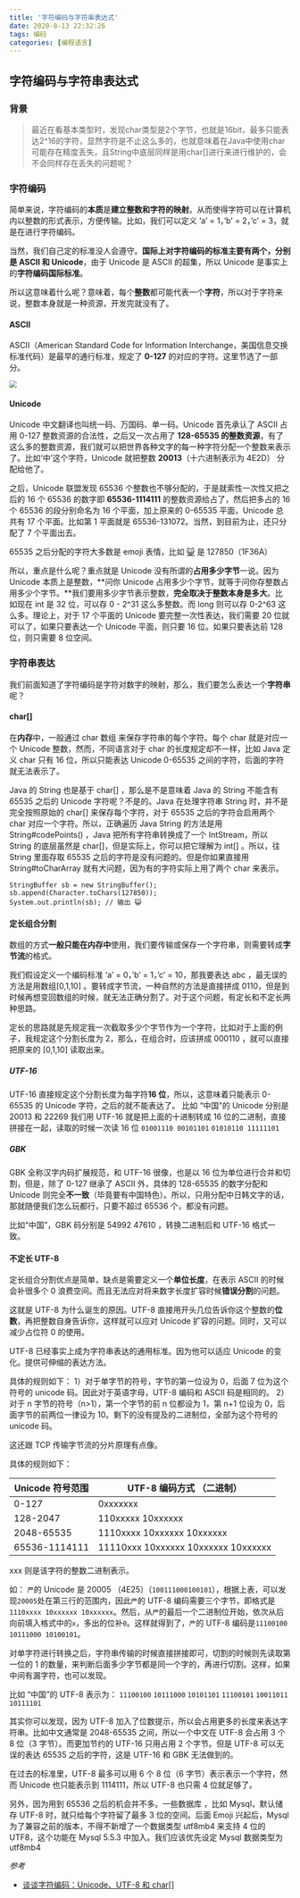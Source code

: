 ```yaml
---
title: '字符编码与字符串表达式'
date: 2020-8-13 22:32:26
tags: 编码
categories: [编程语言]
---
```




## 字符编码与字符串表达式

### 背景

> 最近在看基本类型时，发现char类型是2个字节，也就是16bit，最多只能表达2^16的字符，显然字符是不止这么多的，也就意味着在Java中使用char可能存在精度丢失，且String中底层同样是用char[]进行来进行维护的，会不会同样存在丢失的问题呢？

### 字符编码

简单来说，字符编码的**本质**是**建立整数和字符的映射**。从而使得字符可以在计算机内以整数的形式表示，方便传输。比如，我们可以定义 ‘a’ = 1，’b’ = 2，’c’ = 3，就是在进行字符编码。

当然，我们自己定的标准没人会遵守。**国际上对字符编码的标准主要有两个，分别是 ASCII 和 Unicode**，由于 Unicode 是 ASCII 的超集，所以 Unicode 是事实上的**字符编码国际标准**。

所以这意味着什么呢？意味着，每个**整数**都可能代表一个**字符**，所以对于字符来说，整数本身就是一种资源，开发完就没有了。

#### ASCII

ASCII（American Standard Code for Information Interchange，美国信息交换标准代码）是最早的通行标准，规定了 **0-127** 的对应的字符。这里节选了一部分。

<img src="https://blog-1253533258.cos.ap-shanghai.myqcloud.com/2020-8-13/ascii.png" style="zoom:80%;" />

#### Unicode

Unicode 中文翻译也叫统一码、万国码、单一码。Unicode 首先承认了 ASCII 占用 0-127 整数资源的合法性，之后又一次占用了 **128-65535 的整数资源**，有了这么多的整数资源，我们就可以把世界各种文字的每一种字符分配一个整数来表示了。比如‘中’这个字符，Unicode 就把整数 **20013**（十六进制表示为 4E2D） 分配给他了。

之后，Unicode 联盟发现 65536 个整数也不够分配的，于是就索性一次性又把之后的 16 个 65536 的数字即 **65536-1114111** 的整数资源给占了，然后把多占的 16 个 65536 的段分别命名为 16 个平面，加上原来的 0-65535 平面，Unicode 总共有 17 个平面。比如第 1 平面就是 65536-131072。当然，到目前为止，还只分配了 7 个平面出去。

65535 之后分配的字符大多数是 emoji 表情，比如 [😺](https://apps.timwhitlock.info/emoji/tables/unicode#emoji-modal) 是 127850（1F36A）

所以，重点是什么呢？重点就是 Unicode 没有所谓的**占用多少字节**一说。因为 Unicode 本质上是整数，**问你 Unicode 占用多少个字节，就等于问你存整数占用多少个字节。**我们要用多少字节表示整数，**完全取决于整数本身是多大**。比如现在 int 是 32 位，可以存 0 - 2^31 这么多整数。而 long 则可以存 0-2^63 这么多。理论上，对于 17 个平面的 Unicode 要完整一次性表达，我们需要 20 位就可以了，如果只要表达一个 Unicode 平面，则只要 16 位。如果只要表达前 128 位，则只需要 8 位空间。

### 字符串表达

我们前面知道了字符编码是字符对数字的映射，那么，我们要怎么表达一个**字符串**呢？

#### char[]

在**内存**中，一般通过 char 数组 来保存字符串的每个字符。每个 char 就是对应一个 Unicode 整数，然而，不同语言对于 char 的长度规定却不一样，比如 Java 定义 char 只有 16 位，所以只能表达 Unicode 0-65535 之间的字符，后面的字符就无法表示了。

Java 的 String 也是基于 char[] ，那么是不是意味着 Java 的 String 不能含有 65535 之后的 Unicode 字符呢？不是的。Java 在处理字符串 String 时，并不是完全按照原始的 char[] 来保存每个字符，对于 65535 之后的字符会启用两个 char 对应一个字符。所以，正确遍历 Java String 的方法是用 String#codePoints() ，Java 把所有字符串转换成了一个 IntStream，所以 String 的底层虽然是 char[]，但是实际上，你可以把它理解为 int[] 。所以，往 String 里面存取 65535 之后的字符是没有问题的。但是你如果直接用 String#toCharArray 就有大问题，因为有的字符实际上用了两个 char 来表示。

```
StringBuffer sb = new StringBuffer();
sb.append(Character.toChars(127850));
System.out.println(sb); // 输出 😺
```

#### 定长组合分割

数组的方式**一般只能在内存中**使用，我们要传输或保存一个字符串，则需要转成**字节流**的格式。

我们假设定义一个编码标准 ‘a’ = 0，’b’ = 1，’c’ = 10，那我要表达 abc ，最无误的方法是用数组[0,1,10] 。要转成字节流，一种自然的方法是直接拼成 0110，但是到时候再想变回数组的时候，就无法正确分割了。对于这个问题，有定长和不定长两种思路。

定长的思路就是先规定我一次截取多少个字节作为一个字符，比如对于上面的例子，我规定这个分割长度为 2，那么，在组合时，应该拼成 000110 ，就可以直接把原来的 [0,1,10] 读取出来。

##### UTF-16

UTF-16 直接规定这个分割长度为每字符**16 位**，所以，这意味着只能表示 0-65535 的 Unicode 字符，之后的就不能表达了。
比如 “中国”的 Unicode 分别是 20013 和 22269
我们用 UTF-16 就是把上面的十进制转成 16 位的二进制，直接拼接在一起，读取的时候一次读 16 位
`01001110 00101101` `01010110 11111101`

##### GBK

GBK 全称汉字内码扩展规范，和 UTF-16 很像，也是以 16 位为单位进行合并和切割，但是，除了 0-127 继承了 ASCII 外，具体的 128-65535 的数字分配和 Unicode 则完全**不一致**（毕竟要有中国特色）。所以，只用分配中日韩文字的话，那就随便我们怎么玩都行，只要不超过 65536 个，都没有问题。

比如“中国”，GBK 码分别是 54992 47610 ，转换二进制后和 UTF-16 格式一致。

#### 不定长 UTF-8

定长组合分割优点是简单，缺点是需要定义一个**单位长度**，在表示 ASCII 的时候会补很多个 0 浪费空间。而且无法应对将来数字长度扩容时候**错误分割**的问题。

这就是 UTF-8 为什么诞生的原因。UTF-8 直接用开头几位告诉你这个整数的**位数**，再把整数自身告诉你，这样就可以应对 Unicode 扩容的问题。同时，又可以减少占位符 0 的使用。

UTF-8 已经事实上成为字符串表达的通用标准。因为他可以适应 Unicode 的变化。提供可伸缩的表达方法。

具体的规则如下：
1）对于单字节的符号，字节的第一位设为 0，后面 7 位为这个符号的 unicode 码。因此对于英语字母，UTF-8 编码和 ASCII 码是相同的。
2）对于 n 字节的符号（n>1），第一个字节的前 n 位都设为 1，第 n+1 位设为 0，后面字节的前两位一律设为 10。剩下的没有提及的二进制位，全部为这个符号的 unicode 码。

这还跟 TCP 传输字节流的分片原理有点像。

具体的规则如下：

| Unicode 符号范围 | UTF-8 编码方式 （二进制）           |
| ---------------- | ----------------------------------- |
| 0-127            | 0xxxxxxx                            |
| 128-2047         | 110xxxxx 10xxxxxx                   |
| 2048-65535       | 1110xxxx 10xxxxxx 10xxxxxx          |
| 65536-1114111    | 11110xxx 10xxxxxx 10xxxxxx 10xxxxxx |

xxx 则是该字符的整数二进制表示。

如：
`严`的 Unicode 是 20005 （4E25）（`100111000100101`），根据上表，可以发现`20005`处在第三行的范围内，因此`严`的 UTF-8 编码需要三个字节，即格式是`1110xxxx 10xxxxxx 10xxxxxx`。然后，从`严`的最后一个二进制位开始，依次从后向前填入格式中的`x`，多出的位补`0`。这样就得到了，`严`的 UTF-8 编码是`11100100 10111000 10100101`。

对单字符进行转换之后，字符串传输的时候直接拼接即可，切割的时候则先读取第一位的 1 的数量，来判断后面多少字节都是同一个字的，再进行切割。这样，如果中间有漏字符，也可以发现。

比如 “中国”的 UTF-8 表示为：
`11100100` `10111000` `10101101` `11100101` `10011011` `10111101`

其实你可以发现，因为 UTF-8 加入了位数提示，所以会占用更多的长度来表达字符串。比如中文通常是 2048-65535 之间，所以一个中文在 UTF-8 会占用 3 个 8 位（3 字节）。而更加节约的 UTF-16 只用占用 2 个字节。但是 UTF-8 可以无误的表达 65535 之后的字符，这是 UTF-16 和 GBK 无法做到的。

在过去的标准里，UTF-8 最多可以用 6 个 8 位（6 字节）表示表示一个字符，然而 Unicode 也只能表示到 1114111，所以 UTF-8 也只需 4 位就足够了。

另外，因为用到 65536 之后的机会并不多。一些数据库 ，比如 Mysql，默认储存 UTF-8 时，就只给每个字符留了最多 3 位的空间。后面 Emoji 兴起后，Mysql 为了兼容之前的版本，不得不新增了一个数据类型 utf8mb4 来支持 4 位的 UTF8，这个功能在 Mysql 5.5.3 中加入。我们应该优先设定 Mysql 数据类型为 utf8mb4 

*参考*

- [谈谈字符编码：Unicode、UTF-8 和 char[]](https://luan.ma/post/character-encoding/)